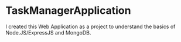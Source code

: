 # TaskManagerApplication
I created this Web Application as a project to understand the basics of Node.JS/ExpressJS and MongoDB.
